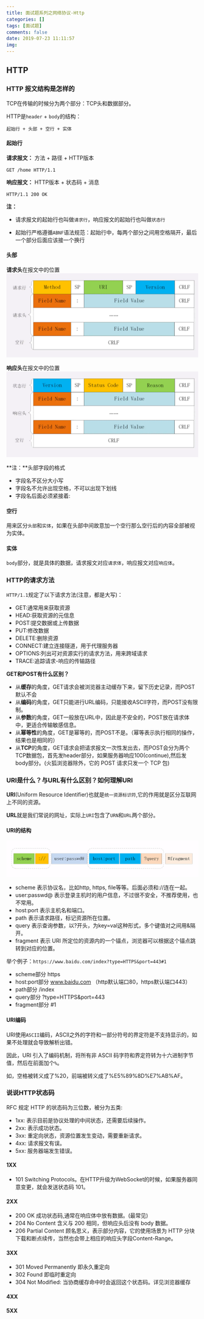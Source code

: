 ```yaml
---
title: 面试题系列之网络协议-Http
categories: []
tags: [面试题]
comments: false
date: 2019-07-23 11:11:57
img:
---
```

## HTTP

### HTTP 报文结构是怎样的

TCP在传输的时候分为两个部分：TCP头和数据部分。

HTTP是`header` + `body`的结构：

``` text
起始行 + 头部 + 空行 + 实体
```

#### 起始行

**请求报文：** 方法 + 路径 + HTTP版本

``` text
GET /home HTTP/1.1
```

**响应报文：** HTTP版本 + 状态码 + 消息

``` text
HTTP/1.1 200 OK
```

**注：**

* 请求报文的起始行也叫做`请求行`，响应报文的起始行也叫做`状态行`
  
* 起始行严格遵循`ABNF`语法规范：起始行中，每两个部分之间用空格隔开，最后一个部分后面应该接一个换行

#### 头部

**请求头**在报文中的位置
![image](/images/http_head1.png)

**响应头**在报文中的位置
![image](/images/http_head2.png)

**注：**头部字段的格式

* 字段名不区分大小写
* 字段名不允许出现空格，不可以出现下划线
* 字段名后面必须紧接着:
  
#### 空行

用来区分`头部`和`实体`，如果在头部中间故意加一个空行那么空行后的内容全部被视为实体。

#### 实体

`body`部分，就是具体的数据，请求报文对应`请求体`，响应报文对应`响应体`。

### HTTP的请求方法

`HTTP/1.1`规定了以下请求方法(注意，都是大写)：

* GET:通常用来获取资源
* HEAD:获取资源的元信息
* POST:提交数据或上传数据
* PUT:修改数据
* DELETE:删除资源
* CONNECT:建立连接隧道，用于代理服务器
* OPTIONS:列出可对资源实行的请求方法，用来跨域请求
* TRACE:追踪请求-响应的传输路径

**GET和POST有什么区别？**

* 从**缓存**的角度，GET请求会被浏览器主动缓存下来，留下历史记录，而POST默认不会
* 从**编码**的角度，GET只能进行URL编码，只能接收ASCII字符，而POST没有限制。
* 从**参数**的角度，GET一般放在URL中，因此是不安全的，POST放在请求体中，更适合传输敏感信息。
* 从**幂等性**的角度，GET是幂等的，而POST不是。（幂等表示执行相同的操作，结果也是相同的）
* 从**TCP**的角度，GET请求会把请求报文一次性发出去，而POST会分为两个TCP数据包，首先发header部分，如果服务器响应100(continue),然后发body部分。(火狐浏览器除外，它的 POST 请求只发一个 TCP 包)

### URI是什么？与URL有什么区别？如何理解URI

**URI**(Uniform Resource Identifier)也就是`统一资源标识符`,它的作用就是区分互联网上不同的资源。

**URL**就是我们常说的网址，实际上`URI`包含了`URN`和`URL`两个部分。

#### URI的结构

![image](/images/http_uri.png)

* scheme 表示协议名，比如http, https, file等等。后面必须和://连在一起。
* user:passwd@ 表示登录主机时的用户信息，不过很不安全，不推荐使用，也不常用。
* host:port 表示主机名和端口。
* path 表示请求路径，标记资源所在位置。
* query 表示查询参数，以?开头，为key=val这种形式，多个键值对之间用&隔开。
* fragment 表示 URI 所定位的资源内的一个锚点，浏览器可以根据这个锚点跳转到对应的位置。

举个例子：`https://www.baidu.com/index?type=HTTPS&port=443#1`

* scheme部分 https
* host:port部分 www.baidu.com （http默认端口80，https默认端口443）
* path部分 /index
* query部分 ?type=HTTPS&port=443
* fragment部分 #1

#### URI编码

URI使用`ASCII`编码，ASCII之外的字符和一部分符号的界定符是不支持显示的，如果不处理就会导致解析出错。

因此，URI 引入了编码机制，将所有非 ASCII 码字符和界定符转为十六进制字节值，然后在前面加个`%`。

如，空格被转义成了%20，前端被转义成了%E5%89%8D%E7%AB%AF。

### 说说HTTP状态码

RFC 规定 HTTP 的状态码为三位数，被分为五类:

* 1xx: 表示目前是协议处理的中间状态，还需要后续操作。
* 2xx: 表示成功状态。
* 3xx: 重定向状态，资源位置发生变动，需要重新请求。
* 4xx: 请求报文有误。
* 5xx: 服务器端发生错误。

#### 1XX

* 101 Switching Protocols。在HTTP升级为WebSocket的时候，如果服务器同意变更，就会发送状态码 101。

#### 2XX

* 200 OK 成功状态码,通常在响应体中放有数据。(最常见)
* 204 No Content 含义与 200 相同，但响应头后没有 body 数据。
* 206 Partial Content 顾名思义，表示部分内容，它的使用场景为 HTTP 分块下载和断点续传，当然也会带上相应的响应头字段Content-Range。

#### 3XX

* 301 Moved Permanently 即永久重定向
* 302 Found 即临时重定向
* 304 Not Modified: 当协商缓存命中时会返回这个状态码。详见浏览器缓存

#### 4XX

#### 5XX
